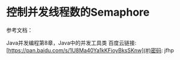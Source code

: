 # 控制并发线程数的Semaphore

参考文档：

Java并发编程第8章，Java中的并发工具类 百度云链接:[https://pan.baidu.com/s/1U8Ma40Ya1kKFioyBksSKnw](#)密码: jfhp

